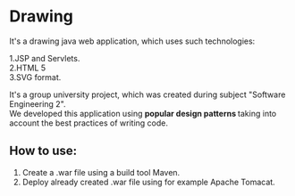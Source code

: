 # Drawing
It's a drawing java web application, which uses such technologies:

1.JSP and Servlets. <br>
2.HTML 5 <br>
3.SVG format.<br>

It's a group university project, which was created during subject "Software Engineering 2". <br>
We developed this application using <strong> popular design patterns </strong> taking into account the best practices of writing code.

## How to use:

1. Create a .war file using a build tool Maven.<br>
2. Deploy already created .war file using for example Apache Tomacat.
